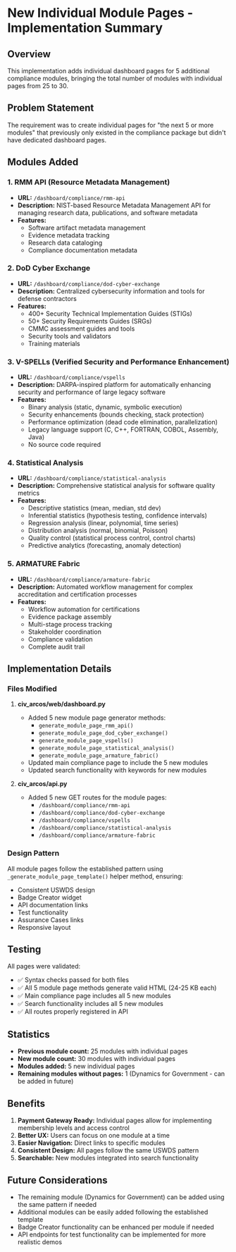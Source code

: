 # New Individual Module Pages - Implementation Summary

## Overview

This implementation adds individual dashboard pages for 5 additional compliance modules, bringing the total number of modules with individual pages from 25 to 30.

## Problem Statement

The requirement was to create individual pages for "the next 5 or more modules" that previously only existed in the compliance package but didn't have dedicated dashboard pages.

## Modules Added

### 1. RMM API (Resource Metadata Management)
- **URL:** `/dashboard/compliance/rmm-api`
- **Description:** NIST-based Resource Metadata Management API for managing research data, publications, and software metadata
- **Features:**
  - Software artifact metadata management
  - Evidence metadata tracking
  - Research data cataloging
  - Compliance documentation metadata

### 2. DoD Cyber Exchange
- **URL:** `/dashboard/compliance/dod-cyber-exchange`
- **Description:** Centralized cybersecurity information and tools for defense contractors
- **Features:**
  - 400+ Security Technical Implementation Guides (STIGs)
  - 50+ Security Requirements Guides (SRGs)
  - CMMC assessment guides and tools
  - Security tools and validators
  - Training materials

### 3. V-SPELLs (Verified Security and Performance Enhancement)
- **URL:** `/dashboard/compliance/vspells`
- **Description:** DARPA-inspired platform for automatically enhancing security and performance of large legacy software
- **Features:**
  - Binary analysis (static, dynamic, symbolic execution)
  - Security enhancements (bounds checking, stack protection)
  - Performance optimization (dead code elimination, parallelization)
  - Legacy language support (C, C++, FORTRAN, COBOL, Assembly, Java)
  - No source code required

### 4. Statistical Analysis
- **URL:** `/dashboard/compliance/statistical-analysis`
- **Description:** Comprehensive statistical analysis for software quality metrics
- **Features:**
  - Descriptive statistics (mean, median, std dev)
  - Inferential statistics (hypothesis testing, confidence intervals)
  - Regression analysis (linear, polynomial, time series)
  - Distribution analysis (normal, binomial, Poisson)
  - Quality control (statistical process control, control charts)
  - Predictive analytics (forecasting, anomaly detection)

### 5. ARMATURE Fabric
- **URL:** `/dashboard/compliance/armature-fabric`
- **Description:** Automated workflow management for complex accreditation and certification processes
- **Features:**
  - Workflow automation for certifications
  - Evidence package assembly
  - Multi-stage process tracking
  - Stakeholder coordination
  - Compliance validation
  - Complete audit trail

## Implementation Details

### Files Modified

1. **civ_arcos/web/dashboard.py**
   - Added 5 new module page generator methods:
     - `generate_module_page_rmm_api()`
     - `generate_module_page_dod_cyber_exchange()`
     - `generate_module_page_vspells()`
     - `generate_module_page_statistical_analysis()`
     - `generate_module_page_armature_fabric()`
   - Updated main compliance page to include the 5 new modules
   - Updated search functionality with keywords for new modules

2. **civ_arcos/api.py**
   - Added 5 new GET routes for the module pages:
     - `/dashboard/compliance/rmm-api`
     - `/dashboard/compliance/dod-cyber-exchange`
     - `/dashboard/compliance/vspells`
     - `/dashboard/compliance/statistical-analysis`
     - `/dashboard/compliance/armature-fabric`

### Design Pattern

All module pages follow the established pattern using `_generate_module_page_template()` helper method, ensuring:
- Consistent USWDS design
- Badge Creator widget
- API documentation links
- Test functionality
- Assurance Cases links
- Responsive layout

## Testing

All pages were validated:
- ✅ Syntax checks passed for both files
- ✅ All 5 module page methods generate valid HTML (24-25 KB each)
- ✅ Main compliance page includes all 5 new modules
- ✅ Search functionality includes all 5 new modules
- ✅ All routes properly registered in API

## Statistics

- **Previous module count:** 25 modules with individual pages
- **New module count:** 30 modules with individual pages
- **Modules added:** 5 new individual pages
- **Remaining modules without pages:** 1 (Dynamics for Government - can be added in future)

## Benefits

1. **Payment Gateway Ready:** Individual pages allow for implementing membership levels and access control
2. **Better UX:** Users can focus on one module at a time
3. **Easier Navigation:** Direct links to specific modules
4. **Consistent Design:** All pages follow the same USWDS pattern
5. **Searchable:** New modules integrated into search functionality

## Future Considerations

- The remaining module (Dynamics for Government) can be added using the same pattern if needed
- Additional modules can be easily added following the established template
- Badge Creator functionality can be enhanced per module if needed
- API endpoints for test functionality can be implemented for more realistic demos
